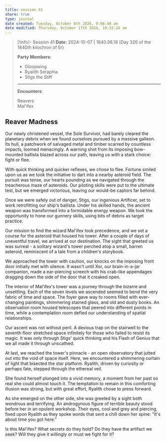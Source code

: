```yaml
---
title: session 41
share: true
type: journal
date created: Tuesday, October 8th 2024, 9:06:40 am
date modified: Thursday, October 17th 2024, 10:33:34 am
---
```


> [!info]- Session 41 **Date:** 2024-10-07 | 1840.06.18 (Day 326 of the 1840th kilochron of Er)
>
> **Party Members:**
> 
> - Gloopwing
> - Ryalith Seraphia 
> - Stigs the Stiff 
> 
> ---
> 
> **Encounters**:
> 
> Reavers  
> Mal'ifex

## Reaver Madness 

Our newly christened vessel, the Sole Survivor, had barely cleared the planetary debris when we found ourselves pursued by a massive galleon. Its hull, a patchwork of salvaged metal and timber scarred by countless impacts, loomed menacingly. A warning shot from its imposing bow-mounted ballista blazed across our path, leaving us with a stark choice: fight or flee.

With quick thinking and quicker reflexes, we chose to flee. Fortune smiled upon us as we took the initiative to dart into a nearby asteroid field. The pursuit was tense, our hearts pounding as we navigated through the treacherous maze of asteroids. Our piloting skills were put to the ultimate test, but we emerged victorious, leaving our would-be captors far behind.

Once we were safely out of danger, Stigs, our ingenious Artificer, set to work retrofitting our ship's ballista. Under his skilled hands, the ancient weapon was transformed into a formidable energy weapon. We took the opportunity to hone our gunnery skills, using bits of debris as target practice.

Our mission to find the wizard Mal'ifex took precedence, and we set a course for the asteroid that housed his tower. After a couple of days of uneventful travel, we arrived at our destination. The sight that greeted us was surreal - a solitary wizard's tower perched atop a small, barren asteroid, reminiscent of a tale from a children's storybook.

We approached the tower with caution, our knocks on the imposing front door initially met with silence. It wasn't until Xor, our brain-in-a-jar companion, made a ear-piercing screech with his crab-like appendages dragging down the side of the door that it creaked open.

The interior of Mal'ifex's tower was a journey through the bizarre and unsettling. Each of the seven levels we ascended seemed to bend the very fabric of time and space. The foyer gave way to rooms filled with ever-changing paintings, shimmering stained glass, and old and dusty books. An observation room housed telescopes that peered into different points in time, while a contemplation room defied our understanding of spatial relationships.

Our ascent was not without peril. A devious trap on the stairwell to the seventh floor stretched space infinitely for those who failed to resist its magic. It was only through Stigs' quick thinking and his Flash of Genius that we all made it through unscathed.

At last, we reached the tower's pinnacle - an open observatory that jutted out into the void of space itself. Here, we encountered a shimmering curtain of light that bisected the star platform. Ryalith, driven by curiosity or perhaps fate, stepped through the ethereal veil.

She found herself plunged into a vivid memory, a moment from her past so real she could almost touch it. The temptation to remain in this comforting illusion was strong, but with great effort, Ryalith chose to press forward.

As she emerged on the other side, she was greeted by a sight both wondrous and terrifying. An androgynous figure of terrible beauty stood before her in an opulent workshop. Their eyes, cool and grey and piercing, fixed upon Ryalith as they spoke words that sent a chill down her spine: "It's about time you got here."

Is this Mal'ifex? What secrets do they hold? Do they have the artifact we seek? Will they give it willingly or must we fight for it?